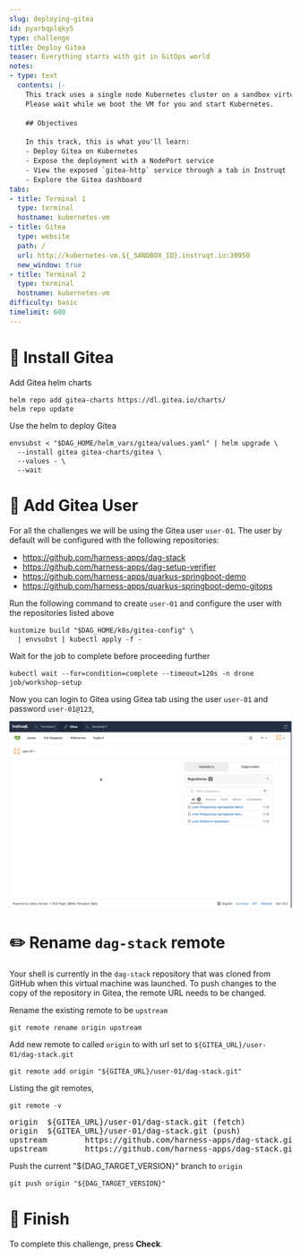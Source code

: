 ```yaml
---
slug: deploying-gitea
id: pyarbqplqky5
type: challenge
title: Deploy Gitea
teaser: Everything starts with git in GitOps world
notes:
- type: text
  contents: |-
    This track uses a single node Kubernetes cluster on a sandbox virtual machine.
    Please wait while we boot the VM for you and start Kubernetes.

    ## Objectives

    In this track, this is what you'll learn:
    - Deploy Gitea on Kubernetes
    - Expose the deployment with a NodePort service
    - View the exposed `gitea-http` service through a tab in Instruqt
    - Explore the Gitea dashboard
tabs:
- title: Terminal 1
  type: terminal
  hostname: kubernetes-vm
- title: Gitea
  type: website
  path: /
  url: http://kubernetes-vm.${_SANDBOX_ID}.instruqt.io:30950
  new_window: true
- title: Terminal 2
  type: terminal
  hostname: kubernetes-vm
difficulty: basic
timelimit: 600
---
```


🔧 Install Gitea
================

Add Gitea helm charts

```shell
helm repo add gitea-charts https://dl.gitea.io/charts/
helm repo update
```

Use the helm to deploy Gitea

```shell
envsubst < "$DAG_HOME/helm_vars/gitea/values.yaml" | helm upgrade \
  --install gitea gitea-charts/gitea \
  --values - \
  --wait
```

👤 Add Gitea User
=================

For all the challenges we will be using the Gitea user `user-01`. The user by default will be configured with the following repositories:

- <https://github.com/harness-apps/dag-stack>
- <https://github.com/harness-apps/dag-setup-verifier>
- <https://github.com/harness-apps/quarkus-springboot-demo>
- <https://github.com/harness-apps/quarkus-springboot-demo-gitops>

Run the following command to create `user-01` and configure the user with the repositories listed above

```shell
kustomize build "$DAG_HOME/k8s/gitea-config" \
  | envsubst | kubectl apply -f -
```

Wait for the job to complete before proceeding further

```shell
kubectl wait --for=condition=complete --timeout=120s -n drone job/workshop-setup
```

Now you can login to Gitea using Gitea tab using the user `user-01` and password `user-01@123`,

![Gitea Dashboard](../assets/gitea-user-dashboard.png)

✏️ Rename `dag-stack` remote
===========================

Your shell is currently in the `dag-stack` repository that was cloned from GitHub when this virtual machine was launched. To push changes to the copy of the repository in Gitea, the remote URL needs to be changed.

Rename the existing remote to be `upstream`

```shell
git remote rename origin upstream
```

Add new remote to called `origin` to with url set to `${GITEA_URL}/user-01/dag-stack.git`

```shell
git remote add origin "${GITEA_URL}/user-01/dag-stack.git"
```

Listing the git remotes,

```shell
git remote -v
```

<pre>origin  ${GITEA_URL}/user-01/dag-stack.git (fetch)
origin  ${GITEA_URL}/user-01/dag-stack.git (push)
upstream        https://github.com/harness-apps/dag-stack.git (fetch)
upstream        https://github.com/harness-apps/dag-stack.git (push)
</pre>

Push the current "${DAG_TARGET_VERSION}" branch to `origin`

```shell
git push origin "${DAG_TARGET_VERSION}"
```

🏁 Finish
=========

To complete this challenge, press **Check**.
